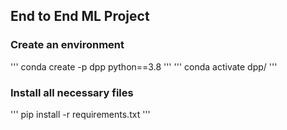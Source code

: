 ## End to End ML Project

### Create an environment 

'''
conda create -p dpp python==3.8
'''
'''
conda activate dpp/
'''
### Install all necessary files
'''
pip install -r requirements.txt
'''